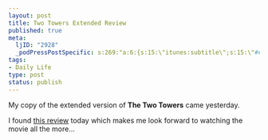```yaml
--- 
layout: post
title: Two Towers Extended Review
published: true
meta: 
  ljID: "2928"
  _podPressPostSpecific: s:269:"a:6:{s:15:\"itunes:subtitle\";s:15:\"##PostExcerpt##\";s:14:\"itunes:summary\";s:15:\"##PostExcerpt##\";s:15:\"itunes:keywords\";s:17:\"##WordPressCats##\";s:13:\"itunes:author\";s:10:\"##Global##\";s:15:\"itunes:explicit\";s:2:\"No\";s:12:\"itunes:block\";s:2:\"No\";}";
tags: 
- Daily Life
type: post
status: publish
---
```

My copy of the extended version of <b>The Two Towers</b> came yesterday.

I found <a href="http://www.polytropos.org/archives/000168.html">this review</a> today which makes me look forward to watching the movie all the more...
